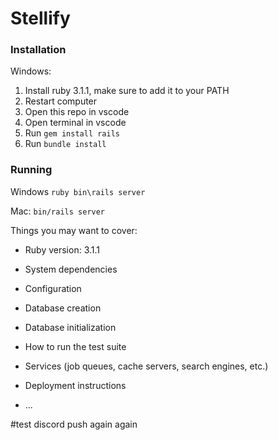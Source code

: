 # Stellify

### Installation

Windows:

1. Install ruby 3.1.1, make sure to add it to your PATH
2. Restart computer
3. Open this repo in vscode
4. Open terminal in vscode
5. Run `gem install rails`
6. Run `bundle install`
### Running

Windows `ruby bin\rails server`

Mac: `bin/rails server`

Things you may want to cover:

* Ruby version: 3.1.1

* System dependencies

* Configuration

* Database creation

* Database initialization

* How to run the test suite

* Services (job queues, cache servers, search engines, etc.)

* Deployment instructions

* ...

#test discord push again again
